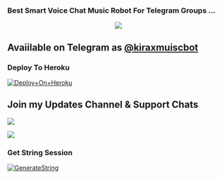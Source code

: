 ### Best Smart Voice Chat Music Robot For Telegram Groups ...


<p align="center"><a href="https://t.me/kirarealdeathgod"><img src="https://telegra.ph/file/8d2321beac9a2b51d0ba5.jpg"></a></p>


## Avaiilable on Telegram as [@kiraxmuiscbot](https://t.me/kiraxmuicbot)
### Deploy To Heroku

[![Deploy+On+Heroku](https://www.herokucdn.com/deploy/button.svg)](https://heroku.com/deploy?template=https://github.com/Kiraxop/kiraxmuisc)



## Join my Updates Channel & Support Chats

<a href="https://t.me/cfc_bot_support"><img src="https://img.shields.io/badge/Join-Telegram%20Channel-red.svg?logo=Telegram"></a>

<a href="https://t.me/cfc_bots"><img src="https://img.shields.io/badge/Join-Telegram%20Group-blue.svg?logo=telegram"></a>




### Get String Session

[![GenerateString](https://img.shields.io/badge/repl.it-generateString-yellowgreen)](https://t.me/genStr_Bot)




